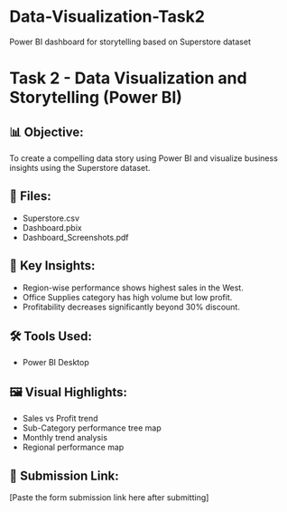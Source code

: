 # Data-Visualization-Task2
Power BI dashboard for storytelling based on Superstore dataset
# Task 2 - Data Visualization and Storytelling (Power BI)

## 📊 Objective:
To create a compelling data story using Power BI and visualize business insights using the Superstore dataset.

## 📁 Files:
- Superstore.csv
- Dashboard.pbix
- Dashboard_Screenshots.pdf

## 📌 Key Insights:
- Region-wise performance shows highest sales in the West.
- Office Supplies category has high volume but low profit.
- Profitability decreases significantly beyond 30% discount.

## 🛠 Tools Used:
- Power BI Desktop

## 🖼 Visual Highlights:
- Sales vs Profit trend
- Sub-Category performance tree map
- Monthly trend analysis
- Regional performance map

## 🔗 Submission Link:
[Paste the form submission link here after submitting]
